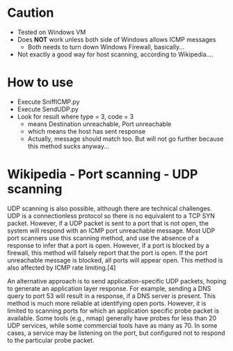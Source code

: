 # Caution
* Tested on Windows VM
* Does **NOT** work unless both side of Windows allows ICMP messages
    * Both needs to turn down Windows Firewall, basically...
* Not exactly a good way for host scanning, according to Wikipedia....

# How to use
* Execute SniffICMP.py 
* Execute SendUDP.py
* Look for result where type = 3, code = 3 
    * means Destination unreachable, Port unreachable
    * which means the host has sent response
    * Actually, message should match too. But will not go further because this method sucks anyway...

# Wikipedia - Port scanning - UDP scanning

UDP scanning is also possible, although there are technical challenges. 
UDP is a connectionless protocol so there is no equivalent to a TCP SYN packet. 
However, if a UDP packet is sent to a port that is not open, 
the system will respond with an ICMP port unreachable message. 
Most UDP port scanners use this scanning method, and use the absence of a response to infer that a port is open. 
However, if a port is blocked by a firewall, this method will falsely report that the port is open. 
If the port unreachable message is blocked, all ports will appear open. 
This method is also affected by ICMP rate limiting.[4]

An alternative approach is to send application-specific UDP packets, hoping to generate an application layer response. 
For example, sending a DNS query to port 53 will result in a response, if a DNS server is present. 
This method is much more reliable at identifying open ports. 
However, it is limited to scanning ports for which an application specific probe packet is available. 
Some tools (e.g., nmap) generally have probes for less than 20 UDP services, 
while some commercial tools have as many as 70. 
In some cases, a service may be listening on the port, but configured not to respond to the particular probe packet.